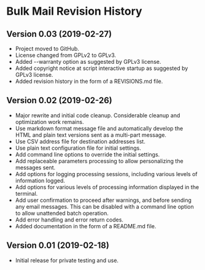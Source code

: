 # Bulk Mail Revision History

## Version 0.03 (2019-02-27)

- Project moved to GitHub.
- License changed from GPLv2 to GPLv3.
- Added --warranty option as suggested by GPLv3 license.
- Added copyright notice at script interactive startup as suggested by GPLv3 license.
- Added revision history in the form of a REVISIONS.md file.

## Version 0.02 (2019-02-26)

- Major rewrite and initial code cleanup.  Considerable cleanup and optimization work remains.
- Use markdown format message file and automatically develop the HTML and plain text versions sent as a multi-part message.
- Use CSV address file for destination addresses list.
- Use plain text configuration file for initial settings.
- Add command line options to override the initial settings.
- Add replaceable parameters processing to allow personalizing the messages sent.
- Add options for logging processing sessions, including various levels of information logged.
- Add options for various levels of processing information displayed in the terminal.
- Add user confirmation to proceed after warnings, and before sending any email messages.  This can be disabled with a command line option to allow unattended batch operation.
- Add error handling and error return codes.
- Added documentation in the form of a README.md file.

## Version 0.01 (2019-02-18)

- Initial release for private testing and use.
